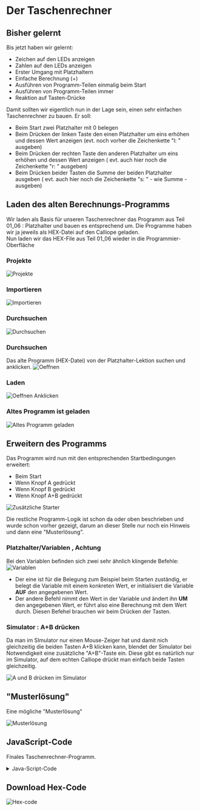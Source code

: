 # Der Taschenrechner 

## Bisher gelernt 

Bis jetzt haben wir gelernt:
- Zeichen auf den LEDs anzeigen 
- Zahlen auf den LEDs anzeigen 
- Erster Umgang mit Platzhaltern
- Einfache Berechnung (+)
- Ausführen von Programm-Teilen einmalig beim Start
- Ausführen von Programm-Teilen immer
- Reaktion auf Tasten-Drücke

Damit sollten wir eigentlich nun in der Lage sein, einen sehr einfachen Taschenrechner zu bauen.
Er soll: 
- Beim Start zwei Platzhalter mit 0 belegen
- Beim Drücken der linken Taste den einen Platzhalter um eins erhöhen und dessen Wert anzeigen (evt. noch vorher die Zeichenkette "l: " ausgeben)
- Beim Drücken der rechten Taste den anderen Platzhalter um eins erhöhen und dessen Wert anzeigen ( evt. auch hier noch die Zeichenkette "r: " ausgeben)
- Beim Drücken beider Tasten die Summe der beiden Platzhalter ausgeben ( evt. auch hier noch die Zeichenkette "s: " - wie Summe - ausgeben) 


## Laden des alten Berechnungs-Programms

Wir laden als Basis für unseren Taschenrechner das Programm aus Teil 01_06 : Platzhalter und bauen es entsprechend um.
Die Programme haben wir ja jeweils als HEX-Datei auf den Calliope geladen.  
Nun laden wir das HEX-File aus Teil 01_06 wieder in die Programmier-Oberfläche


### Projekte 
![Projekte ](pics/01_Projekte.png)

### Importieren
![Importieren](pics/02_Importieren.png)

### Durchsuchen
![Durchsuchen](pics/03_Durchsuchen.png)

### Durchsuchen
Das alte Programm (HEX-Datei) von der Platzhalter-Lektion suchen und anklicken.
![Oeffnen](pics/04_Oeffnen.png)

### Laden
![Oeffnen Anklicken](pics/05_Finally_Oeffnen.png)

### Altes Programm ist geladen
![Altes Programm geladen](pics/06_Altes_Programm_Geladen.png)


## Erweitern des Programms 

Das Programm wird nun mit den entsprechenden Startbedingungen erweitert:

- Beim Start
- Wenn Knopf A gedrückt
- Wenn Knopf B gedrückt
- Wenn Knopf A+B gedrückt

![Zusätzliche Starter](pics/07_ZusaetzlicheStarter.png)

Die restliche Programm-Logik ist schon da oder oben beschrieben und wurde schon vorher gezeigt,  darum an dieser Stelle nur noch ein Hinweis und dann eine "Musterlösung".

### Platzhalter/Variablen , Achtung

Bei den Variablen befinden sich zwei sehr ähnlich klingende Befehle:
![Variablen](pics/08_Variablen.png)

* Der eine ist für die Belegung zum Beispiel beim Starten zuständig, er belegt die Variable mit einem konkreten Wert, er initialisiert die Variable __AUF__ den angegebenen Wert.
* Der andere Befehl nimmt den Wert in der Variable und ändert ihn __UM__ den angegebenen Wert, er führt also eine Berechnung mit dem Wert durch. Diesen Befehel brauchen wir beim Drücken der Tasten.

### Simulator : A+B drücken

Da man im SImulator nur einen Mouse-Zeiger hat und damit nich gleichzeitig die beiden Tasten A+B klicken kann, blendet der Simulator bei Notwendigkeit eine zusätzliche "A+B"-Taste ein. Diese gibt es natürlich nur im Simulator, auf dem echten Calliope drückt man einfach beide Tasten gleichzeitig.

![A und B drücken im Simulator](pics/09_DerAB_Knopf.png)
 

## "Musterlösung"

Eine mögliche "Musterlösung"

![Musterlösung ](pics/10_MusterLoesung.png)



## JavaScript-Code

Finales Taschenrechner-Programm.   

<details>
 <summary>Java-Script-Code</summary>

```js
let rechteHand = 0
let linkeHand = 0
input.onButtonPressed(Button.A, () => {
    basic.clearScreen()
    linkeHand += 1
    basic.showString("l:")
    basic.showNumber(linkeHand)
})
input.onButtonPressed(Button.B, () => {
    basic.clearScreen()
    rechteHand += 1
    basic.showString("r:")
    basic.showNumber(rechteHand)
})
input.onButtonPressed(Button.AB, () => {
    basic.clearScreen()
    basic.showString("s:")
    basic.showNumber(linkeHand + rechteHand)
})
linkeHand = 0
rechteHand = 0
basic.showString("start")
```
</details>

## Download Hex-Code

![Hex-code](code/mini-EingabeFinal.hex)





